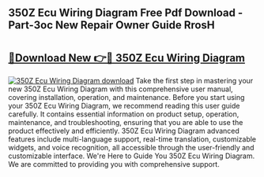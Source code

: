 ## 350Z Ecu Wiring Diagram Free Pdf Download - Part-3oc New Repair Owner Guide RrosH

# <h2><a href="http://dftye8x.blite.top/?on=350Z+Ecu+Wiring+Diagram">🔗Download New 👉🔴 350Z Ecu Wiring Diagram</a></h2>

[![350Z Ecu Wiring Diagram download](https://i.imgur.com/lujVjoI.png)](http://dftye8x.blite.top/?on=350Z+Ecu+Wiring+Diagram)
Take the first step in mastering your new 350Z Ecu Wiring Diagram with this comprehensive user manual, covering installation, operation, and maintenance. Before you start using your 350Z Ecu Wiring Diagram, we recommend reading this user guide carefully. It contains essential information on product setup, operation, maintenance, and troubleshooting, ensuring that you are able to use the product effectively and efficiently. 350Z Ecu Wiring Diagram advanced features include multi-language support, real-time translation, customizable widgets, and voice recognition, all accessible through the user-friendly and customizable interface. We're Here to Guide You 350Z Ecu Wiring Diagram. We are committed to providing you with comprehensive support.
